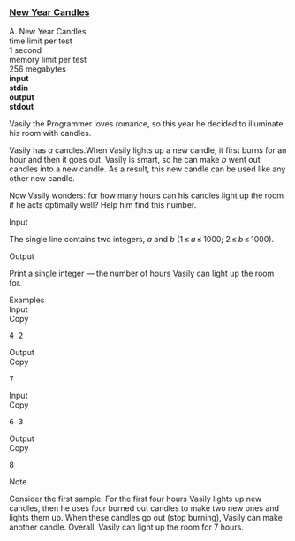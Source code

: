 <h3><a href="https://codeforces.com/contest/379/problem/A" target="_blank" rel="noopener noreferrer">New Year Candles</a></h3>

<div class="header"><div class="title">A. New Year Candles</div><div class="time-limit"><div class="property-title">time limit per test</div>1 second</div><div class="memory-limit"><div class="property-title">memory limit per test</div>256 megabytes</div><div class="input-file input-standard" style="font-weight: bold"><div class="property-title">input</div>stdin</div><div class="output-file output-standard" style="font-weight: bold"><div class="property-title">output</div>stdout</div></div><div><p>Vasily the Programmer loves romance, so this year he decided to illuminate his room with candles.</p><p>Vasily has <span class="tex-span"><i>a</i></span> candles.When Vasily lights up a new candle, it first burns for an hour and then it goes out. Vasily is smart, so he can make <span class="tex-span"><i>b</i></span> went out candles into a new candle. As a result, this new candle can be used like any other new candle.</p><p>Now Vasily wonders: for how many hours can his candles light up the room if he acts optimally well? Help him find this number.</p></div><div class="input-specification"><div class="section-title">Input</div><p>The single line contains two integers, <span class="tex-span"><i>a</i></span> and <span class="tex-span"><i>b</i></span> <span class="tex-span">(1 ≤ <i>a</i> ≤ 1000; 2 ≤ <i>b</i> ≤ 1000)</span>.</p></div><div class="output-specification"><div class="section-title">Output</div><p>Print a single integer — the number of hours Vasily can light up the room for.</p></div><div class="sample-tests"><div class="section-title">Examples</div><div class="sample-test"><div class="input"><div class="title">Input<div title="Copy" data-clipboard-target="#id00846561517970754" id="id006730723631913518" class="input-output-copier">Copy</div></div><pre id="id00846561517970754">4 2<br></pre></div><div class="output"><div class="title">Output<div title="Copy" data-clipboard-target="#id00052827653213396664" id="id00704672823509585" class="input-output-copier">Copy</div></div><pre id="id00052827653213396664">7<br></pre></div><div class="input"><div class="title">Input<div title="Copy" data-clipboard-target="#id009079821489625931" id="id0019644861592438467" class="input-output-copier">Copy</div></div><pre id="id009079821489625931">6 3<br></pre></div><div class="output"><div class="title">Output<div title="Copy" data-clipboard-target="#id005987407283329269" id="id00913765819222572" class="input-output-copier">Copy</div></div><pre id="id005987407283329269">8<br></pre></div></div></div><div class="note"><div class="section-title">Note</div><p>Consider the first sample. For the first four hours Vasily lights up new candles, then he uses four burned out candles to make two new ones and lights them up. When these candles go out (stop burning), Vasily can make another candle. Overall, Vasily can light up the room for 7 hours.</p></div>